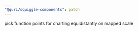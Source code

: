 ```yaml
---
"@quri/squiggle-components": patch
---
```


pick function points for charting equidistantly on mapped scale
